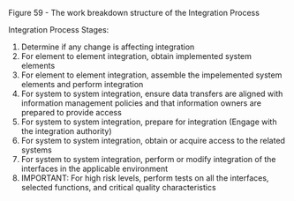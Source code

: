 Figure 59 - The work breakdown structure of the Integration Process

Integration Process Stages:

1. Determine if any change is affecting integration
2. For element to element integration, obtain implemented system elements
3. For element to element integration, assemble the impelemented system elements and perform integration
4. For system to system integration, ensure data transfers are aligned with information management policies and that information owners are prepared to provide access
5. For system to system integration, prepare for integration (Engage with the integration authority)
6. For system to system integration, obtain or acquire access to the related systems
7. For system to system integration, perform or modify integration of the interfaces in the applicable environment
8. IMPORTANT: For high risk levels, perform tests on all the interfaces, selected functions, and critical quality characteristics